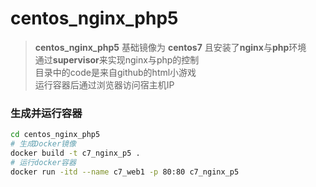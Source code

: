 # centos_nginx_php5
> **centos_nginx_php5** 基础镜像为 **centos7** 且安装了**nginx**与**php**环境<br>
> 通过**supervisor**来实现nginx与php的控制<br>
> 目录中的code是来自github的html小游戏<br>
> 运行容器后通过浏览器访问宿主机IP<br>
### 生成并运行容器
``` bash
cd centos_nginx_php5
# 生成Docker镜像
docker build -t c7_nginx_p5 .
# 运行docker容器
docker run -itd --name c7_web1 -p 80:80 c7_nginx_p5 
```
